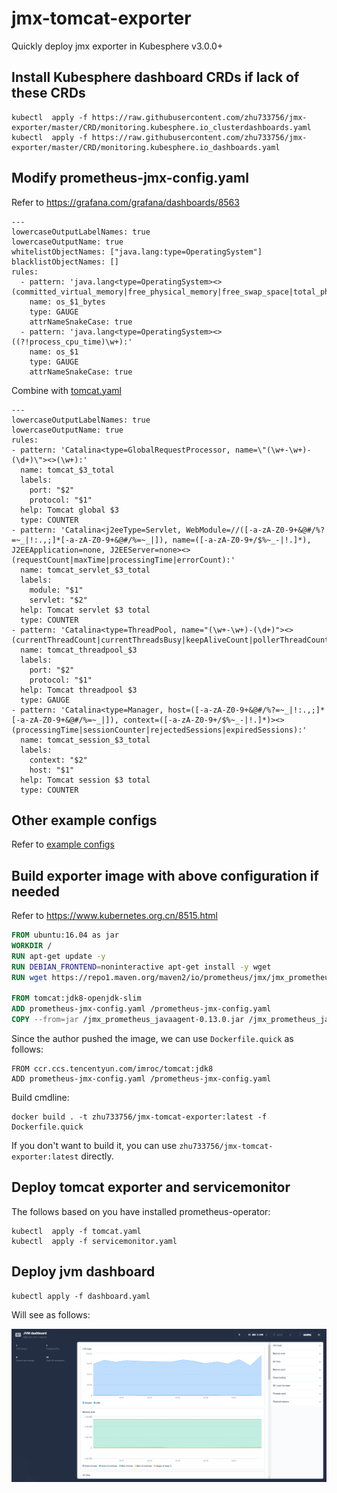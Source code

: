 # jmx-tomcat-exporter
Quickly deploy jmx exporter in Kubesphere v3.0.0+

## Install Kubesphere dashboard CRDs if lack of these CRDs

```
kubectl  apply -f https://raw.githubusercontent.com/zhu733756/jmx-exporter/master/CRD/monitoring.kubesphere.io_clusterdashboards.yaml
kubectl  apply -f https://raw.githubusercontent.com/zhu733756/jmx-exporter/master/CRD/monitoring.kubesphere.io_dashboards.yaml
```

## Modify prometheus-jmx-config.yaml

Refer to https://grafana.com/grafana/dashboards/8563
```
---   
lowercaseOutputLabelNames: true
lowercaseOutputName: true
whitelistObjectNames: ["java.lang:type=OperatingSystem"]
blacklistObjectNames: []
rules:
  - pattern: 'java.lang<type=OperatingSystem><>(committed_virtual_memory|free_physical_memory|free_swap_space|total_physical_memory|total_swap_space)_size:'
    name: os_$1_bytes
    type: GAUGE
    attrNameSnakeCase: true
  - pattern: 'java.lang<type=OperatingSystem><>((?!process_cpu_time)\w+):'
    name: os_$1
    type: GAUGE
    attrNameSnakeCase: true
```

Combine with [tomcat.yaml](https://github.com/prometheus/jmx_exporter/blob/master/example_configs/tomcat.yml)
```
---   
lowercaseOutputLabelNames: true
lowercaseOutputName: true
rules:
- pattern: 'Catalina<type=GlobalRequestProcessor, name=\"(\w+-\w+)-(\d+)\"><>(\w+):'
  name: tomcat_$3_total
  labels:
    port: "$2"
    protocol: "$1"
  help: Tomcat global $3
  type: COUNTER
- pattern: 'Catalina<j2eeType=Servlet, WebModule=//([-a-zA-Z0-9+&@#/%?=~_|!:.,;]*[-a-zA-Z0-9+&@#/%=~_|]), name=([-a-zA-Z0-9+/$%~_-|!.]*), J2EEApplication=none, J2EEServer=none><>(requestCount|maxTime|processingTime|errorCount):'
  name: tomcat_servlet_$3_total
  labels:
    module: "$1"
    servlet: "$2"
  help: Tomcat servlet $3 total
  type: COUNTER
- pattern: 'Catalina<type=ThreadPool, name="(\w+-\w+)-(\d+)"><>(currentThreadCount|currentThreadsBusy|keepAliveCount|pollerThreadCount|connectionCount):'
  name: tomcat_threadpool_$3
  labels:
    port: "$2"
    protocol: "$1"
  help: Tomcat threadpool $3
  type: GAUGE
- pattern: 'Catalina<type=Manager, host=([-a-zA-Z0-9+&@#/%?=~_|!:.,;]*[-a-zA-Z0-9+&@#/%=~_|]), context=([-a-zA-Z0-9+/$%~_-|!.]*)><>(processingTime|sessionCounter|rejectedSessions|expiredSessions):'
  name: tomcat_session_$3_total
  labels:
    context: "$2"
    host: "$1"
  help: Tomcat session $3 total
  type: COUNTER
```

## Other example configs
Refer to [example configs](https://github.com/prometheus/jmx_exporter/tree/master/example_configs)

## Build exporter image with above configuration if needed

Refer to https://www.kubernetes.org.cn/8515.html

```Dockerfile
FROM ubuntu:16.04 as jar
WORKDIR /
RUN apt-get update -y
RUN DEBIAN_FRONTEND=noninteractive apt-get install -y wget
RUN wget https://repo1.maven.org/maven2/io/prometheus/jmx/jmx_prometheus_javaagent/0.13.0/jmx_prometheus_javaagent-0.13.0.jar

FROM tomcat:jdk8-openjdk-slim
ADD prometheus-jmx-config.yaml /prometheus-jmx-config.yaml
COPY --from=jar /jmx_prometheus_javaagent-0.13.0.jar /jmx_prometheus_javaagent-0.13.0.jar
```

Since the author pushed the image, we can use `Dockerfile.quick` as follows:
```
FROM ccr.ccs.tencentyun.com/imroc/tomcat:jdk8
ADD prometheus-jmx-config.yaml /prometheus-jmx-config.yaml
```

Build cmdline:
```
docker build . -t zhu733756/jmx-tomcat-exporter:latest -f Dockerfile.quick
```
If you don't want to build it, you can use `zhu733756/jmx-tomcat-exporter:latest` directly.

## Deploy tomcat exporter and servicemonitor

The follows based on you have installed prometheus-operator:

```
kubectl  apply -f tomcat.yaml
kubectl  apply -f servicemonitor.yaml
```

## Deploy jvm dashboard
```
kubectl apply -f dashboard.yaml
```
Will see as follows:

![img](https://github.com/zhu733756/jmx-exporter/blob/master/png/kubesphere-jvm-dashboard.jpg "kubesphere-jvm-dashboard.jpg")
